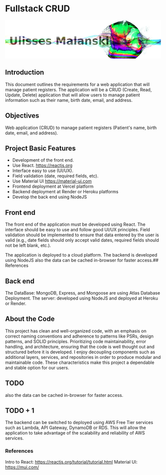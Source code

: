 # Fullstack CRUD

![logo ulissesmalanski-03 white copy](https://github.com/malanski/images/blob/main/logo-empuxo2.jpeg)

## Introduction
This document outlines the requirements for a web application that will manage patient registers. The application will be a CRUD (Create, Read, Update, Delete) application that will allow users to manage patient information such as their name, birth date, email, and address.

## Objectives  
Web application (CRUD) to manage patient registers (Patient's name, birth date, email, and address).

## Project Basic Features

- Development of the front end.
- Use React. https://reactjs.org
- Interface easy to use (UI/UX).
- Field validation (date, required fields, etc).
- Use Material UI https://material-ui.com 
- Frontend deployment at Vercel platform
- Backend deployment at Render or Heroku platforms
- Develop the back end using NodeJS
<!-- - Cache the data in-browser. -->


## Front end    
The front end of the application must be developed using React. The interface should be easy to use and follow good UI/UX principles. Field validation should be implemented to ensure that data entered by the user is valid (e.g., date fields should only accept valid dates, required fields should not be left blank, etc.).
  
The application is deployed to a cloud platform. The backend is developed using NodeJS also the data can be cached in-browser for faster access.## References  

## Back end    
The DataBase: MongoDB, Express, and Mongoose are using Atlas Database Deployment. 
The server: developed using NodeJS and deployed at Heroku or Render. 
     
## About the Code   
This project has clean and well-organized code, with an emphasis on correct naming conventions and adherence to patterns like PSRs, design patterns, and SOLID principles. Prioritizing code maintainability, error handling, and architecture, ensuring that the code is well thought out and structured before it is developed. I enjoy decoupling components such as additional layers, services, and repositories in order to produce modular and maintainable code. These characteristics make this project a dependable and stable option for our users.  
  
## TODO    
  
 also the data can be cached in-browser for faster access.

## TODO + 1  
 
The backend can be switched to deployed using AWS Free Tier services such as Lambda, API Gateway, DynamoDB or RDS. This will allow the application to take advantage of the scalability and reliability of AWS services. 
   
### References   
Intro to React: https://reactjs.org/tutorial/tutorial.html
Material UI: https://mui.com/
